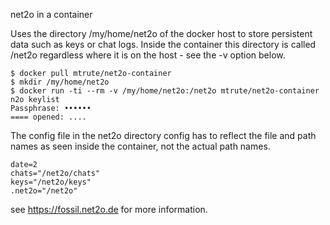 net2o in a container

Uses the directory /my/home/net2o of the docker host to store
persistent data such as keys or chat logs. Inside the container
this directory is called /net2o regardless where it is on the
host - see the -v option below.

```shell
$ docker pull mtrute/net2o-container
$ mkdir /my/home/net2o
$ docker run -ti --rm -v /my/home/net2o:/net2o mtrute/net2o-container n2o keylist
Passphrase: ••••••  
==== opened: ....
```

The config file in the net2o directory config has to reflect the
file and path names as seen inside the container, not the actual path
names.

```shell
date=2
chats="/net2o/chats"
keys="/net2o/keys"
.net2o="/net2o"
```

see https://fossil.net2o.de for more information.

